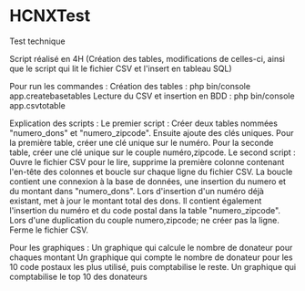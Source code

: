 # HCNXTest
Test technique

Script réalisé en 4H (Création des tables, modifications de celles-ci, ainsi que le script qui lit le fichier CSV et l'insert en tableau SQL)

Pour run les commandes : 
  Création des tables : php bin/console app.createbasetables
  Lecture du CSV et insertion en BDD : php bin/console app.csvtotable
  
Explication des scripts :
  Le premier script :
    Créer deux tables nommées "numero_dons" et "numero_zipcode". Ensuite ajoute des clés uniques. Pour la première table, créer une clé unique sur le numéro. Pour la seconde table, créer une clé unique sur le couple numéro,zipcode.
  Le second script : 
    Ouvre le fichier CSV pour le lire, supprime la première colonne contenant l'en-tête des colonnes et boucle sur chaque ligne du fichier CSV.
    La boucle contient une connexion à la base de données, une insertion du numero et du montant dans "numero_dons". Lors d'insertion d'un numéro déjà existant, met à jour le montant total des dons. Il contient également l'insertion du numéro et du code postal dans la table "numero_zipcode". Lors d'une duplication du couple numero,zipcode; ne créer pas la ligne.
    Ferme le fichier CSV.
    
 Pour les graphiques :
    Un graphique qui calcule le nombre de donateur pour chaques montant
    Un graphique qui compte le nombre de donateur pour les 10 code postaux les plus utilisé, puis comptabilise le reste.
    Un graphique qui comptabilise le top 10 des donateurs
